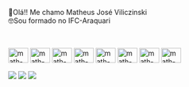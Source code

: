 👋Olá!! Me chamo Matheus José Viliczinski<br>
🤓Sou formado no IFC-Araquari

##
<div style="display: inline_block"><br>
  <img align="center" alt="math-django" height="30" width="40"src="https://cdn.jsdelivr.net/gh/devicons/devicon/icons/django/django-plain.svg" />
  <img align="center" alt="math-react" height="30" width="40"src="https://cdn.jsdelivr.net/gh/devicons/devicon/icons/react/react-original.svg" />
  <img align="center" alt="math-vue" height="30" width="40"src="https://cdn.jsdelivr.net/gh/devicons/devicon/icons/vuejs/vuejs-original.svg" />
  <img align="center" alt="math-python" height="30" width="40"src="https://cdn.jsdelivr.net/gh/devicons/devicon/icons/python/python-original.svg" />
  <img align="center" alt="math-Js" height="30" width="40"src="https://cdn.jsdelivr.net/gh/devicons/devicon/icons/javascript/javascript-original.svg" />
  <img align="center" alt="math-html5" height="30" width="40"src="https://cdn.jsdelivr.net/gh/devicons/devicon/icons/html5/html5-original.svg" />
  <img align="center" alt="math-css3" height="30" width="40"src="https://cdn.jsdelivr.net/gh/devicons/devicon/icons/css3/css3-original.svg" />
  <img align="center" alt="math-mysql" height="30" width="40"src="https://cdn.jsdelivr.net/gh/devicons/devicon/icons/mysql/mysql-original.svg" />
</div>
  <br>
 <div> 
  <a href = "mailto:viliczinskimatheusjose@gmail.com"><img src="https://img.shields.io/badge/-Gmail-%23333?style=for-the-badge&logo=gmail&logoColor=white" target="_blank"></a>
  <a href="https://instagram.com/matheusvili_" target="_blank"><img src="https://img.shields.io/badge/-Instagram-%23E4405F?style=for-the-badge&logo=instagram&logoColor=white" target="_blank"></a>
   <a href="https://br.linkedin.com/in/matheus-jos%C3%A9-viliczinski-ba314b332?trk=public_profile_samename-profile" target= "_blank"><img src= "https://img.shields.io/badge/-LinkedIn-%230077B5?style=for-the-badge&logo=linkedin&logoColor=white" 
 </div>
